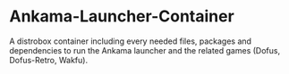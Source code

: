 # Ankama-Launcher-Container
A distrobox container including every needed files, packages and dependencies to run the Ankama launcher and the related games (Dofus, Dofus-Retro, Wakfu).

